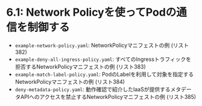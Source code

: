 # **6.1**: Network Policyを使ってPodの通信を制御する

- `example-network-policy.yaml`: NetworkPolicyマニフェストの例 (リスト382)
- `example-deny-all-ingress-policy.yaml`: すべてのIngressトラフィックを拒否するNetworkPolicyマニフェストの例 (リスト383)
- `example-match-label-policy.yaml`: PodのLabelを利用して対象を指定するNetworkPolicyマニフェストの例 (リスト384)
- `deny-metadata-policy.yaml`: 動作確認で紹介したIaaSが提供するメタデータAPIへのアクセスを禁止するNetworkPolicyマニフェストの例 (リスト385)
